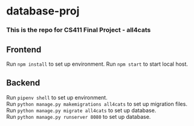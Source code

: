 # database-proj

### This is the repo for CS411 Final Project - all4cats

## Frontend 
Run ```npm install``` to set up environment.
Run ```npm start``` to start local host.

## Backend
Run ```pipenv shell``` to set up environment. </br>
Run ```python manage.py makemigrations all4cats``` to set up migration files. </br>
Run ```python manage.py migrate all4cats``` to set up database. </br>
Run ```python manage.py runserver 8080``` to set up database.



